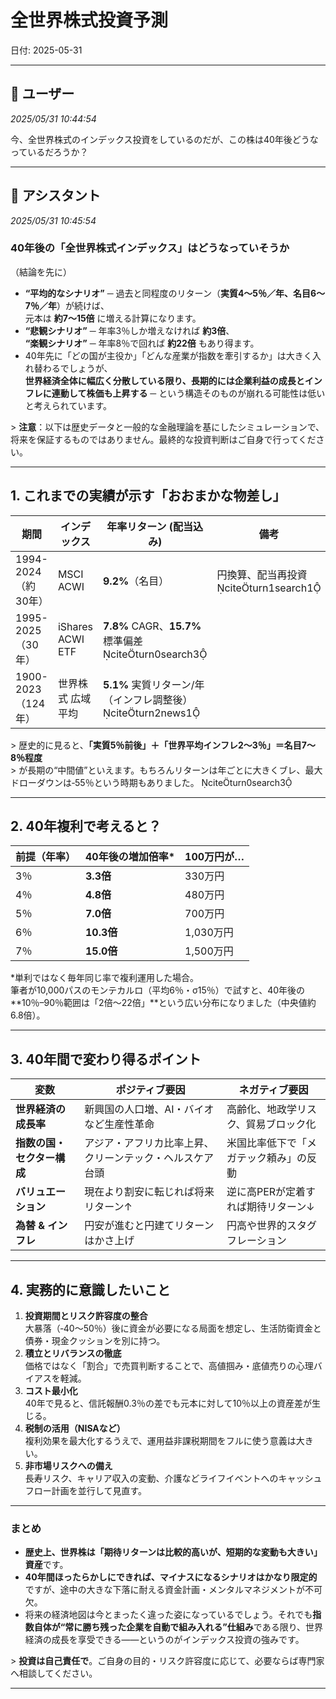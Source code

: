 # 全世界株式投資予測

日付: 2025-05-31

---

## 👤 ユーザー
*2025/05/31 10:44:54*

今、全世界株式のインデックス投資をしているのだが、この株は40年後どうなっているだろうか？

---

## 🤖 アシスタント
*2025/05/31 10:45:54*

### 40年後の「全世界株式インデックス」はどうなっていそうか  
（結論を先に）  
- **“平均的なシナリオ”** ─ 過去と同程度のリターン（**実質4～5％／年、名目6～7％／年**）が続けば、  
  元本は **約7～15倍** に増える計算になります。  
- **“悲観シナリオ”** ─ 年率3％しか増えなければ **約3倍**、  
  **“楽観シナリオ”** ─ 年率8％で回れば **約22倍** もあり得ます。  
- 40年先に「どの国が主役か」「どんな産業が指数を牽引するか」は大きく入れ替わるでしょうが、  
  **世界経済全体に幅広く分散している限り、長期的には企業利益の成長とインフレに連動して株価も上昇する** ─ という構造そのものが崩れる可能性は低いと考えられています。  

&gt; **注意**：以下は歴史データと一般的な金融理論を基にしたシミュレーションで、将来を保証するものではありません。最終的な投資判断はご自身で行ってください。  

---

## 1. これまでの実績が示す「おおまかな物差し」

| 期間 | インデックス | 年率リターン (配当込み) | 備考 |
|------|--------------|-------------------------|------|
| 1994-2024（約30年） | MSCI ACWI | **9.2%**（名目） | 円換算、配当再投資 citeturn1search1 |
| 1995-2025（30年） | iShares ACWI ETF | **7.8%** CAGR、**15.7%** 標準偏差 citeturn0search3 |
| 1900-2023（124年） | 世界株式 広域平均 | **5.1%** 実質リターン/年（インフレ調整後） citeturn2news1 |

&gt; 歴史的に見ると、**「実質5％前後」＋「世界平均インフレ2～3％」＝名目7～8％程度**  
&gt; が長期の“中間値”といえます。もちろんリターンは年ごとに大きくブレ、最大ドローダウンは‐55％という時期もありました。 citeturn0search3

---

## 2. 40年複利で考えると？

| 前提（年率） | 40年後の増加倍率* | 100万円が… |
|--------------|------------------|------------|
| 3％ | **3.3倍** | 330万円 |
| 4％ | **4.8倍** | 480万円 |
| 5％ | **7.0倍** | 700万円 |
| 6％ | **10.3倍**| 1,030万円 |
| 7％ | **15.0倍**| 1,500万円 |

*単利ではなく毎年同じ率で複利運用した場合。  
筆者が10,000パスのモンテカルロ（平均6％・σ15％）で試すと、40年後の**10％–90％範囲は「2倍～22倍」**という広い分布になりました（中央値約6.8倍）。  

---

## 3. 40年間で変わり得るポイント

| 変数 | ポジティブ要因 | ネガティブ要因 |
|------|----------------|----------------|
| **世界経済の成長率** | 新興国の人口増、AI・バイオなど生産性革命 | 高齢化、地政学リスク、貿易ブロック化 |
| **指数の国・セクター構成** | アジア・アフリカ比率上昇、クリーンテック・ヘルスケア台頭 | 米国比率低下で「メガテック頼み」の反動 |
| **バリュエーション** | 現在より割安に転じれば将来リターン↑ | 逆に高PERが定着すれば期待リターン↓ |
| **為替 & インフレ** | 円安が進むと円建てリターンはかさ上げ | 円高や世界的スタグフレーション |

---

## 4. 実務的に意識したいこと

1. **投資期間とリスク許容度の整合**  
   大暴落（‐40～50％）後に資金が必要になる局面を想定し、生活防衛資金と債券・現金クッションを別に持つ。  
2. **積立とリバランスの徹底**  
   価格ではなく「割合」で売買判断することで、高値掴み・底値売りの心理バイアスを軽減。  
3. **コスト最小化**  
   40年で見ると、信託報酬0.3％の差でも元本に対して10％以上の資産差が生じる。  
4. **税制の活用（NISAなど）**  
   複利効果を最大化するうえで、運用益非課税期間をフルに使う意義は大きい。  
5. **非市場リスクへの備え**  
   長寿リスク、キャリア収入の変動、介護などライフイベントへのキャッシュフロー計画を並行して見直す。  

---

### まとめ

- **歴史上、世界株は「期待リターンは比較的高いが、短期的な変動も大きい」資産**です。  
- **40年間ほったらかしにできれば、マイナスになるシナリオはかなり限定的**ですが、途中の大きな下落に耐える資金計画・メンタルマネジメントが不可欠。  
- 将来の経済地図は今とまったく違った姿になっているでしょう。それでも**指数自体が“常に勝ち残った企業を自動で組み入れる”仕組み**である限り、世界経済の成長を享受できる――というのがインデックス投資の強みです。  

&gt; **投資は自己責任で**。ご自身の目的・リスク許容度に応じて、必要ならば専門家へ相談してください。

---
